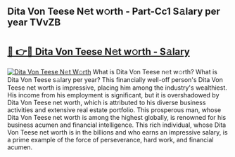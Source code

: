 ## Dita Von Teese N𝚎t w𝚘rth - Part-Cc1 S𝚊lary per year TVvZB

# <h2><a href="http://gc4urn.nevu.top/?p=Dita+Von+Teese">🔗 👉🔴 Dita Von Teese N𝚎t w𝚘rth - S𝚊lary</a></h2>

[![Dita Von Teese N𝚎t W𝚘rth](https://i.imgur.com/Oavwk0R.jpeg)](http://gc4urn.nevu.top/?p=Dita+Von+Teese)
What is Dita Von Teese n𝚎t w𝚘rth? What is Dita Von Teese s𝚊lary per year?
This financially well-off person's Dita Von Teese net worth is impressive, placing him among the industry's wealthiest. His income from his employment is significant, but it is overshadowed by Dita Von Teese net worth, which is attributed to his diverse business activities and extensive real estate portfolio. This prosperous man, whose Dita Von Teese net worth is among the highest globally, is renowned for his business acumen and financial intelligence. This rich individual, whose Dita Von Teese net worth is in the billions and who earns an impressive salary, is a prime example of the force of perseverance, hard work, and financial acumen.
